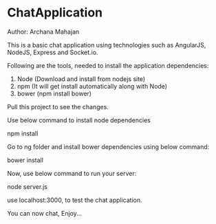 # ChatApplication

Author: Archana Mahajan

This is a basic chat application using technologies such as AngularJS, NodeJS, Express and Socket.io.

Following are the tools, needed to install the application dependencies:
1) Node (Download and install from nodejs site)
2) npm (It will get install automatically along with Node)
3) bower (npm install bower)

Pull this project to see the changes.

Use below command to install node dependencies

npm install

Go to ng folder and install bower dependencies using below command:

bower install

Now, use below command to run your server:

node server.js

use localhost:3000, to test the chat application.

You can now chat, Enjoy...
